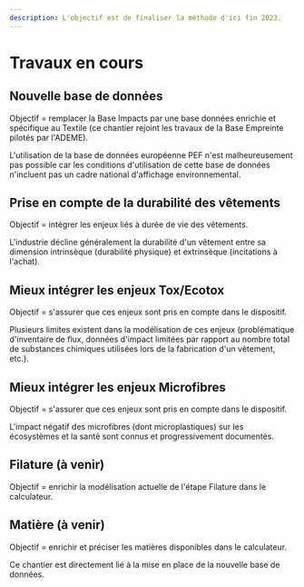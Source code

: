 ```yaml
---
description: L'objectif est de finaliser la méthode d'ici fin 2023.
---
```


# Travaux en cours

## Nouvelle base de données

Objectif = remplacer la Base Impacts par une base données enrichie et spécifique au Textile (ce chantier rejoint les travaux de la Base Empreinte pilotés par l'ADEME).

L'utilisation de la base de données européenne PEF n'est malheureusement pas possible car les conditions d'utilisation de cette base de données n'incluent pas un cadre national d'affichage environnemental.&#x20;

## Prise en compte de la durabilité des vêtements

Objectif = intégrer les enjeux liés à durée de vie des vêtements.

L'industrie décline généralement la durabilité d'un vêtement entre sa dimension intrinsèque (durabilité physique) et extrinsèque (incitations à l'achat).

## Mieux intégrer les enjeux Tox/Ecotox

Objectif = s'assurer que ces enjeux sont pris en compte dans le dispositif.&#x20;

Plusieurs limites existent dans la modélisation de ces enjeux (problématique d'inventaire de flux, données d'impact limitées par rapport au nombre total de substances chimiques utilisées lors de la fabrication d'un vêtement, etc.).&#x20;

## Mieux intégrer les enjeux Microfibres

Objectif = s'assurer que ces enjeux sont pris en compte dans le dispositif.

L'impact négatif des microfibres (dont microplastiques) sur les écosystèmes et la santé sont connus et progressivement documentés.&#x20;

## Filature (à venir)

Objectif = enrichir la modélisation actuelle de l'étape Filature dans le calculateur.

## Matière (à venir)

Objectif = enrichir et préciser les matières disponibles dans le calculateur.

Ce chantier est directement lié à la mise en place de la nouvelle base de données.
